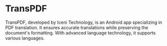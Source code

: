 # TransPDF
TransPDF, developed by Iceni Technology, is an Android app specializing in PDF translation. It ensures accurate translations while preserving the document's formatting. With advanced language technology, it supports various languages.
